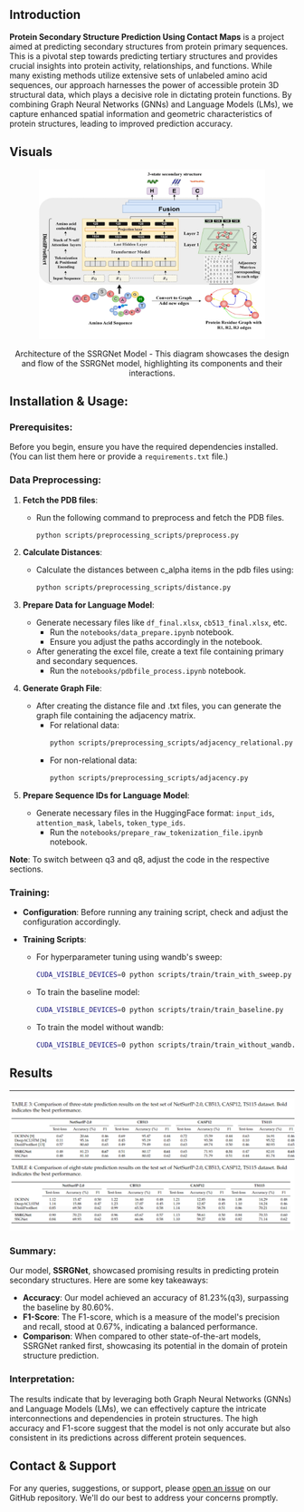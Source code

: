 ## Introduction

**Protein Secondary Structure Prediction Using Contact Maps** is a project aimed at predicting secondary structures from protein primary sequences. This is a pivotal step towards predicting tertiary structures and provides crucial insights into protein activity, relationships, and functions. While many existing methods utilize extensive sets of unlabeled amino acid sequences, our approach harnesses the power of accessible protein 3D structural data, which plays a decisive role in dictating protein functions. By combining Graph Neural Networks (GNNs) and Language Models (LMs), we capture enhanced spatial information and geometric characteristics of protein structures, leading to improved prediction accuracy.

## Visuals

<p align="center">
  <img src="assets/architecture.jpg" alt="Architecture of the Model" width="400" height="300">
</p>
<p align="center">
  Architecture of the SSRGNet Model - This diagram showcases the design and flow of the SSRGNet model, highlighting its components and their interactions.
</p>


## Installation & Usage:

### Prerequisites:
Before you begin, ensure you have the required dependencies installed. (You can list them here or provide a `requirements.txt` file.)

### Data Preprocessing:

1. **Fetch the PDB files**:
   - Run the following command to preprocess and fetch the PDB files.
     ```bash
     python scripts/preprocessing_scripts/preprocess.py
     ```

2. **Calculate Distances**:
   - Calculate the distances between c_alpha items in the pdb files using:
     ```bash
     python scripts/preprocessing_scripts/distance.py
     ```

3. **Prepare Data for Language Model**:
   - Generate necessary files like `df_final.xlsx`, `cb513_final.xlsx`, etc.
     - Run the `notebooks/data_prepare.ipynb` notebook.
     - Ensure you adjust the paths accordingly in the notebook.
   - After generating the excel file, create a text file containing primary and secondary sequences.
     - Run the `notebooks/pdbfile_process.ipynb` notebook.

4. **Generate Graph File**:
   - After creating the distance file and .txt files, you can generate the graph file containing the adjacency matrix.
     - For relational data:
       ```bash
       python scripts/preprocessing_scripts/adjacency_relational.py
       ```
     - For non-relational data:
       ```bash
       python scripts/preprocessing_scripts/adjacency.py
       ```

5. **Prepare Sequence IDs for Language Model**:
   - Generate necessary files in the HuggingFace format: `input_ids`, `attention_mask`, `labels`, `token_type_ids`.
     - Run the `notebooks/prepare_raw_tokenization_file.ipynb` notebook.

**Note**: To switch between q3 and q8, adjust the code in the respective sections.

### Training:

- **Configuration**: Before running any training script, check and adjust the configuration accordingly.

- **Training Scripts**:
  - For hyperparameter tuning using wandb's sweep:
    ```bash
    CUDA_VISIBLE_DEVICES=0 python scripts/train/train_with_sweep.py
    ```
  - To train the baseline model:
    ```bash
    CUDA_VISIBLE_DEVICES=0 python scripts/train/train_baseline.py
    ```
  - To train the model without wandb:
    ```bash
    CUDA_VISIBLE_DEVICES=0 python scripts/train/train_without_wandb.py
    ```

## Results
-----------------
![Results Table](assets/Result.png)
### Summary:

Our model, **SSRGNet**, showcased promising results in predicting protein secondary structures. Here are some key takeaways:

- **Accuracy**: Our model achieved an accuracy of 81.23%(q3), surpassing the baseline by 80.60%.
- **F1-Score**: The F1-score, which is a measure of the model's precision and recall, stood at 0.67%, indicating a balanced performance.
- **Comparison**: When compared to other state-of-the-art models, SSRGNet ranked first, showcasing its potential in the domain of protein structure prediction.

### Interpretation:

The results indicate that by leveraging both Graph Neural Networks (GNNs) and Language Models (LMs), we can effectively capture the intricate interconnections and dependencies in protein structures. The high accuracy and F1-score suggest that the model is not only accurate but also consistent in its predictions across different protein sequences.

## Contact & Support

For any queries, suggestions, or support, please [open an issue](https://github.com/SamarthGarg09/protein-secondary-structure-prediction/issues/new) on our GitHub repository. We'll do our best to address your concerns promptly.
